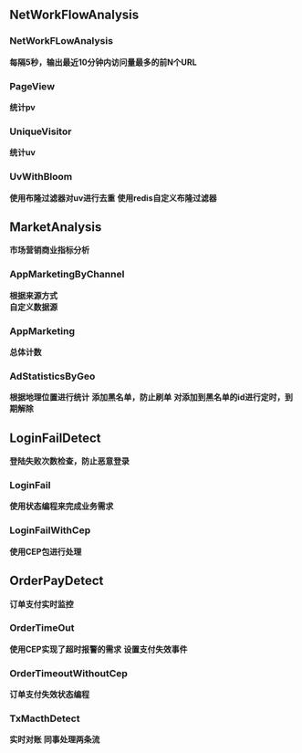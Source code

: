 

## NetWorkFlowAnalysis

### NetWorkFLowAnalysis
**每隔5秒，输出最近10分钟内访问量最多的前N个URL**

### PageView
**统计pv**

### UniqueVisitor
**统计uv**

### UvWithBloom
**使用布隆过滤器对uv进行去重**
**使用redis自定义布隆过滤器**


## MarketAnalysis
**市场营销商业指标分析**


### AppMarketingByChannel
**根据来源方式**</br>
**自定义数据源**

### AppMarketing
**总体计数**

### AdStatisticsByGeo
**根据地理位置进行统计**
**添加黑名单，防止刷单**
**对添加到黑名单的id进行定时，到期解除**


## LoginFailDetect
**登陆失败次数检查，防止恶意登录**

### LoginFail
**使用状态编程来完成业务需求**

### LoginFailWithCep
**使用CEP包进行处理**


## OrderPayDetect
**订单支付实时监控**

### OrderTimeOut
**使用CEP实现了超时报警的需求**
**设置支付失效事件**

### OrderTimeoutWithoutCep
**订单支付失效状态编程**

### TxMacthDetect
**实时对账**
**同事处理两条流**

